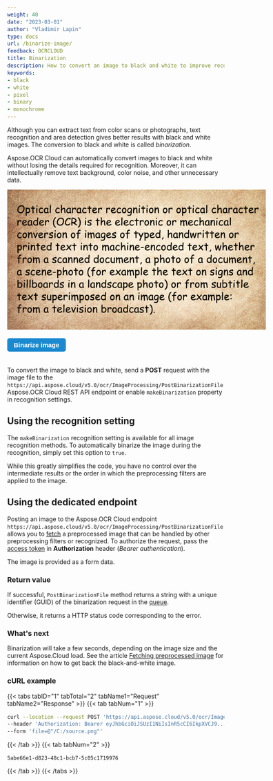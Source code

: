 ```yaml
---
weight: 40
date: "2023-03-01"
author: "Vladimir Lapin"
type: docs
url: /binarize-image/
feedback: OCRCLOUD
title: Binarization
description: How to convert an image to black and white to improve recognition accuracy with Aspose.OCR Cloud API.
keywords:
- black
- white
- pixel
- binary
- monochrome
---
```


<style>
	button {
		cursor: pointer;
		margin-right: 20px;
		margin-bottom: 20px;
		padding: 7px 15px;
		border: none;
		border-radius: 5px;
		background-color: #1a89d0;
		font-weight: 700;
		font-size: 15px;
		color: #ffffff;
	}

	button:hover {
		background-color: #3071a9;
	}

	button:focus {
		outline: none;
	}

	.duo {
		position: relative;
		width: 600px;
		height: 324px;
		margin-bottom: 20px;
	}

	.duo > img {
		position: absolute;
	}
</style>

Although you can extract text from color scans or photographs, text recognition and area detection gives better results with black and white images. The conversion to black and white is called _binarization_.

Aspose.OCR Cloud can automatically convert images to black and white without losing the details required for recognition. Moreover, it can intellectually remove text background, color noise, and other unnecessary data.

<div class="duo">
	<img src="color-image.png" alt="Colored image" />
	<img src="binarized-image.png" alt="Monochrome image" style="display: none;" />
</div>
<button onclick="triggerSkew(this)">Binarize image</button>
<script>
	function triggerSkew(obj)
	{
		let images = $(".duo > img");
		let skewed = images.eq(0).is(":visible");
		if(skewed)
		{
			images.eq(1).show(200);
			images.eq(0).hide(200);
			$(obj).text("View original image");
		}
		else
		{
			images.eq(0).show(200);
			images.eq(1).hide(200);
			$(obj).text("Binarize image");
		}
	}
</script>

To convert the image to black and white, send a **POST** request with the image file to the `https://api.aspose.cloud/v5.0/ocr/ImageProcessing/PostBinarizationFile` Aspose.OCR Cloud REST API endpoint or enable `makeBinarization` property in recognition settings.

## Using the recognition setting

The `makeBinarization` recognition setting is available for all image recognition methods. To automatically binarize the image during the recognition, simply set this option to `true`.

While this greatly simplifies the code, you have no control over the intermediate results or the order in which the preprocessing filters are applied to the image.

## Using the dedicated endpoint

Posting an image to the Aspose.OCR Cloud endpoint `https://api.aspose.cloud/v5.0/ocr/ImageProcessing/PostBinarizationFile` allows you to [fetch](/ocr/fetch-preprocessed-image/) a preprocessed image that can be handled by other preprocessing filters or recognized. To authorize the request, pass the [access token](/ocr/authorization/) in **Authorization** header (_Bearer authentication_).

The image is provided as a form data.

### Return value

If successful, `PostBinarizationFile` method returns a string with a unique identifier (GUID) of the binarization request in the [queue](/ocr/recognition-workflow/).

Otherwise, it returns a HTTP status code corresponding to the error.

### What's next

Binarization will take a few seconds, depending on the image size and the current Aspose.Cloud load. See the article [Fetching preprocessed image](/ocr/fetch-preprocessed-image/) for information on how to get back the black-and-white image.

### cURL example

{{< tabs tabID="1" tabTotal="2" tabName1="Request" tabName2="Response" >}}
{{< tab tabNum="1" >}}
```bash
curl --location --request POST 'https://api.aspose.cloud/v5.0/ocr/ImageProcessing/PostBinarizationFile' \
--header 'Authorization: Bearer eyJhbGciOiJSUzI1NiIsInR5cCI6IkpXVCJ9...PITajhQfa-31HNq2A' \
--form 'file=@"/C:/source.png"'
```
{{< /tab >}}
{{< tab tabNum="2" >}}
```
5abe66e1-d823-48c1-bcb7-5c05c1719976
```
{{< /tab >}}
{{< /tabs >}}
